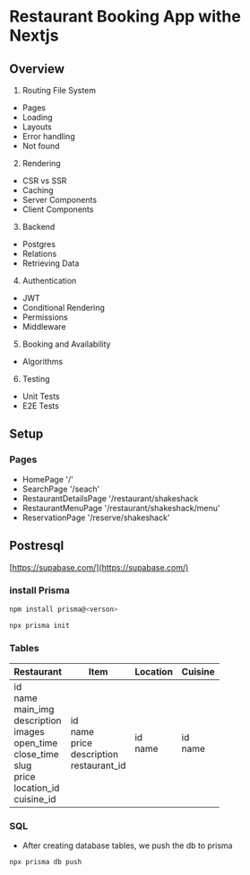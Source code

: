 # Restaurant Booking App withe Nextjs

## Overview

1. Routing File System

- Pages
- Loading
- Layouts
- Error handling
- Not found

2. Rendering

- CSR vs SSR
- Caching
- Server Components
- Client Components

3. Backend

- Postgres
- Relations
- Retrieving Data

4. Authentication

- JWT
- Conditional Rendering
- Permissions
- Middleware

5. Booking and Availability

- Algorithms

6. Testing

- Unit Tests
- E2E Tests

## Setup

### Pages

- HomePage '/'
- SearchPage '/seach'
- RestaurantDetailsPage '/restaurant/shakeshack
- RestaurantMenuPage '/restaurant/shakeshack/menu'
- ReservationPage '/reserve/shakeshack'

## Postresql

[https://supabase.com/](https://supabase.com/)

### install Prisma

```bash
npm install prisma@<verson>

npx prisma init
```

### Tables

| Restaurant                                                                                                               | Item                                                | Location   | Cuisine    |
| ------------------------------------------------------------------------------------------------------------------------ | --------------------------------------------------- | ---------- | ---------- |
| id<br>name<br>main_img<br>description<br>images<br>open_time<br>close_time<br>slug<br>price<br>location_id<br>cuisine_id | id<br>name<br>price<br>description<br>restaurant_id | id<br>name | id<br>name |

### SQL

- After creating database tables, we push the db to prisma

```bash
npx prisma db push

```
